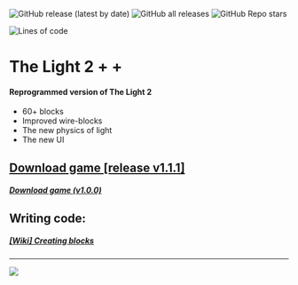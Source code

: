 ![GitHub release (latest by date)](https://img.shields.io/github/v/release/agzam4/The-Light-2-Plus-Plus?color=9000FF&style=for-the-badge)
![GitHub all releases](https://img.shields.io/github/downloads/agzam4/The-Light-2-Plus-Plus/total?color=0090FF&style=for-the-badge)
![GitHub Repo stars](https://img.shields.io/github/stars/agzam4/The-Light-2-Plus-Plus?color=FFE572&style=for-the-badge)

![Lines of code](https://img.shields.io/tokei/lines/github/agzam4/The-Light-2-Plus-Plus?color=blueviolet&style=flat-square)
# The Light 2 + +
#### Reprogrammed version of The Light 2

* 60+ blocks
* Improved wire-blocks
* The new physics of light
* The new UI

## [Download game [release v1.1.1]](https://github.com/Agzam4/The-Light-2-Plus-Plus/releases/download/v1.1.1/TheLight2++_v1.1.1.jar)
#### _[Download game (v1.0.0)](https://github.com/Agzam4/The-Light-2-Plus-Plus/raw/main/The%20Light2%2B%2B%20v1.0.0.jar)_



## Writing code:
##### [[Wiki] Creating blocks](https://github.com/Agzam4/The-Light-2-Plus-Plus/wiki/Creating-blocks)
***
![](https://repository-images.githubusercontent.com/316701133/b4678900-31c3-11eb-9d4f-e0943b8027d7)
